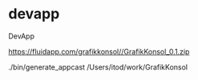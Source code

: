 # devapp
DevApp


https://fluidapp.com/grafikkonsol//GrafikKonsol_0.1.zip

./bin/generate_appcast /Users/itod/work/GrafikKonsol
